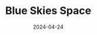 ---  
layout: startup_page  
title: "Blue Skies Space"  
id: "bssl.space"  
permalink: "/blueskiesspacebssl.space04242024/"  
website: "https://bssl.space/"  
funding_round: ""  
funding_amount: "£2M"  
investors: "SPARX, SFC Capital"  
about: "Blue Skies Space provides satellite-acquired data on stars, planets, and other scientific domains to the global research community. It addresses the high demand and limited access to space data traditionally provided by government agencies, offering data sharing through annual memberships. The company aims to launch a fleet of small satellites to complement existing research data from national space agencies."  
markets: "Space Science, Satellites, New Space, Astronomy, Earth Observation, Remote Sensing, Exoplanets, and Space-based Data"  
hq: "London, England, United Kingdom"  
founded_year: "2014"  
linkedin: "https://www.linkedin.com/company/blue-skies-space"  
twitter: ""  
instagram: ""  
facebook: ""  
crunchbase: "https://www.crunchbase.com/organization/blue-skies-space"  
pitchbook: ""  

date_display: "24-Apr-2024"  
date: "2024-04-24"

# SEO Optimization  
meta_title: "Blue Skies Space -  Funding (£2M)"  
meta_description: "Blue Skies Space, Blue Skies Space provides satellite-acquired data on stars, planets, and other scientific domains to the global research community. It addresses the h..."  
meta_keywords: "Blue Skies Space, Space Science, Satellites, New Space, Astronomy, Earth Observation, Remote Sensing, Exoplanets, and Space-based Data,  funding"  
canonical_url: "https://startup.projectstartups.com/blueskiesspacebssl.space04242024/"  
---